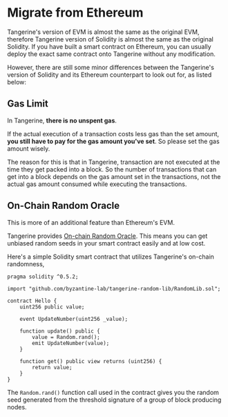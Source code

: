 # Migrate from Ethereum

Tangerine's version of EVM is almost the same as the original EVM, therefore Tangerine version of Solidity is almost the same as the original Solidity. If you have built a smart contract on Ethereum, you can usually deploy the exact same contract onto Tangerine without any modification.

However, there are still some minor differences between the Tangerine's version of Solidity and its Ethereum counterpart to look out for, as listed below:

## Gas Limit

In Tangerine, **there is no unspent gas**.

If the actual execution of a transaction costs less gas than the set amount, **you still have to pay for the gas amount you've set**. So please set the gas amount wisely.

The reason for this is that in Tangerine, transaction are not executed at the time they get packed into a block. So the number of transactions that can get into a block depends on the gas amount set in the transactions, not the actual gas amount consumed while executing the transactions.

## On-Chain Random Oracle

This is more of an additional feature than Ethereum's EVM.

Tangerine provides [On-chain Random Oracle](On-Chain-Random-Oracle.md). This means you can get unbiased random seeds in your smart contract easily and at low cost.

Here's a simple Solidity smart contract that utilizes Tangerine's on-chain randomness,
```
pragma solidity ^0.5.2;

import "github.com/byzantine-lab/tangerine-random-lib/RandomLib.sol";

contract Hello {
    uint256 public value;

    event UpdateNumber(uint256 _value);

    function update() public {
        value = Random.rand();
        emit UpdateNumber(value);
    }

    function get() public view returns (uint256) {
        return value;
    }
}
```
The `Random.rand()` function call used in the contract gives you the random seed generated from the threshold signature of a group of block producing nodes.
